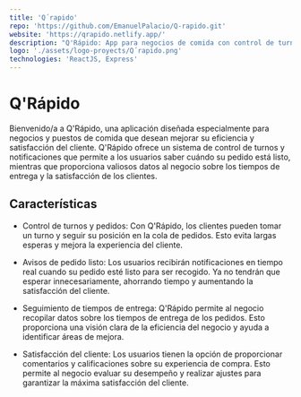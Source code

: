 ```yaml
---
title: 'Q´rapido'
repo: 'https://github.com/EmanuelPalacio/Q-rapido.git'
website: 'https://qrapido.netlify.app/'
description: "Q'Rápido: App para negocios de comida con control de turnos y notificaciones. Mejora eficiencia, satisfacción y obtén datos clave para optimizar tu negocio."
logo: './assets/logo-proyects/Q´rapido.png'
technologies: 'ReactJS, Express'
---
```


# Q'Rápido

Bienvenido/a a Q'Rápido, una aplicación diseñada especialmente para negocios y puestos de comida que desean mejorar su eficiencia y satisfacción del cliente. Q'Rápido ofrece un sistema de control de turnos y notificaciones que permite a los usuarios saber cuándo su pedido está listo, mientras que proporciona valiosos datos al negocio sobre los tiempos de entrega y la satisfacción de los clientes.

## Características

- Control de turnos y pedidos: Con Q'Rápido, los clientes pueden tomar un turno y seguir su posición en la cola de pedidos. Esto evita largas esperas y mejora la experiencia del cliente.

- Avisos de pedido listo: Los usuarios recibirán notificaciones en tiempo real cuando su pedido esté listo para ser recogido. Ya no tendrán que esperar innecesariamente, ahorrando tiempo y aumentando la satisfacción del cliente.

- Seguimiento de tiempos de entrega: Q'Rápido permite al negocio recopilar datos sobre los tiempos de entrega de los pedidos. Esto proporciona una visión clara de la eficiencia del negocio y ayuda a identificar áreas de mejora.

- Satisfacción del cliente: Los usuarios tienen la opción de proporcionar comentarios y calificaciones sobre su experiencia de compra. Esto permite al negocio evaluar su desempeño y realizar ajustes para garantizar la máxima satisfacción del cliente.

